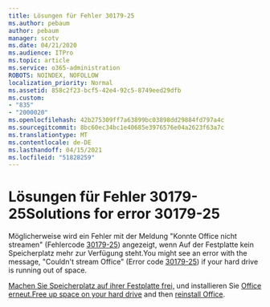 ```yaml
---
title: Lösungen für Fehler 30179-25
ms.author: pebaum
author: pebaum
manager: scotv
ms.date: 04/21/2020
ms.audience: ITPro
ms.topic: article
ms.service: o365-administration
ROBOTS: NOINDEX, NOFOLLOW
localization_priority: Normal
ms.assetid: 858c2f23-bcf5-42e4-92c5-8749eed29dfb
ms.custom:
- "835"
- "2000020"
ms.openlocfilehash: 42b275309ff7a63899bc03898dd29884fd797a4c
ms.sourcegitcommit: 8bc60ec34bc1e40685e3976576e04a2623f63a7c
ms.translationtype: MT
ms.contentlocale: de-DE
ms.lasthandoff: 04/15/2021
ms.locfileid: "51828259"
---
```

# <a name="solutions-for-error-30179-25"></a><span data-ttu-id="6530e-102">Lösungen für Fehler 30179-25</span><span class="sxs-lookup"><span data-stu-id="6530e-102">Solutions for error 30179-25</span></span>

<span data-ttu-id="6530e-103">Möglicherweise wird ein Fehler mit der Meldung "Konnte Office nicht streamen" (Fehlercode [30179-25](https://support.office.com/article/e40d3c7d-98f6-4284-94a0-882beaa44593?wt.mc_id=Alchemy_ClientDIA)) angezeigt, wenn Auf der Festplatte kein Speicherplatz mehr zur Verfügung steht.</span><span class="sxs-lookup"><span data-stu-id="6530e-103">You might see an error with the message, "Couldn't stream Office" (Error code [30179-25](https://support.office.com/article/e40d3c7d-98f6-4284-94a0-882beaa44593?wt.mc_id=Alchemy_ClientDIA)) if your hard drive is running out of space.</span></span>
  
<span data-ttu-id="6530e-104">[Machen Sie Speicherplatz auf ihrer Festplatte frei,](https://support.microsoft.com/help/12425/windows-10-free-up-drive-space) und installieren Sie [Office erneut.](https://portal.office.com/OLS/MySoftware.aspx)</span><span class="sxs-lookup"><span data-stu-id="6530e-104">[Free up space on your hard drive](https://support.microsoft.com/help/12425/windows-10-free-up-drive-space) and then [reinstall Office](https://portal.office.com/OLS/MySoftware.aspx).</span></span>
  